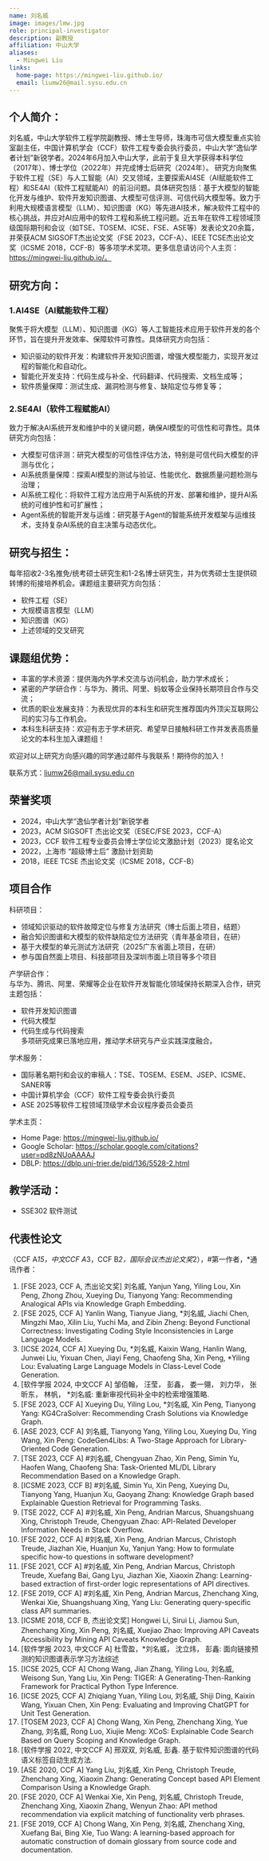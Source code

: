 ```yaml
---
name: 刘名威
image: images/lmw.jpg
role: principal-investigator
description: 副教授
affiliation: 中山大学
aliases:
  - Mingwei Liu
links:
  home-page: https://mingwei-liu.github.io/
  email: liumw26@mail.sysu.edu.cn
---
```


## 个人简介：
刘名威，中山大学软件工程学院副教授、博士生导师，珠海市可信大模型重点实验室副主任，中国计算机学会（CCF）软件工程专委会执行委员，中山大学“逸仙学者计划”新锐学者。2024年6月加入中山大学，此前于复旦大学获得本科学位（2017年）、博士学位（2022年）并完成博士后研究（2024年）。  研究方向聚焦于软件工程（SE）与人工智能（AI）交叉领域，主要探索AI4SE（AI赋能软件工程）和SE4AI（软件工程赋能AI）的前沿问题。具体研究包括：基于大模型的智能化开发与维护、软件开发知识图谱、大模型可信评测、可信代码大模型等。致力于利用大规模语言模型（LLM）、知识图谱（KG）等先进AI技术，解决软件工程中的核心挑战，并应对AI应用中的软件工程和系统工程问题。近五年在软件工程领域顶级国际期刊和会议（如TSE、TOSEM、ICSE、FSE、ASE等）发表论文20余篇，并荣获ACM SIGSOFT杰出论文奖（FSE 2023，CCF-A）、IEEE TCSE杰出论文奖（ICSME 2018，CCF-B）等多项学术奖项。更多信息请访问个人主页：https://mingwei-liu.github.io/。  
## 研究方向：
### 1.AI4SE（AI赋能软件工程）
聚焦于将大模型（LLM）、知识图谱（KG）等人工智能技术应用于软件开发的各个环节，旨在提升开发效率、保障软件可靠性。具体研究方向包括：
- 知识驱动的软件开发：构建软件开发知识图谱，增强大模型能力，实现开发过程的智能化和自动化。
- 智能化开发支持：代码生成与补全、代码翻译、代码搜索、文档生成等；
- 软件质量保障：测试生成、漏洞检测与修复、缺陷定位与修复等；
### 2.SE4AI（软件工程赋能AI）
致力于解决AI系统开发和维护中的关键问题，确保AI模型的可信性和可靠性。具体研究方向包括：  
- 大模型可信评测：研究大模型的可信性评估方法，特别是可信代码大模型的评测与优化；
- AI系统质量保障：探索AI模型的测试与验证、性能优化、数据质量问题检测与治理；
- AI系统工程化：将软件工程方法应用于AI系统的开发、部署和维护，提升AI系统的可维护性和可扩展性；
- Agent系统的智能开发与运维：研究基于Agent的智能系统开发框架与运维技术，支持复杂AI系统的自主决策与动态优化。
## 研究与招生：
每年招收2-3名推免/统考硕士研究生和1-2名博士研究生，并为优秀硕士生提供硕转博的衔接培养机会。课题组主要研究方向包括：
- 软件工程（SE）
- 大规模语言模型（LLM）
- 知识图谱（KG）
- 上述领域的交叉研究

## 课题组优势：
- 丰富的学术资源：提供海内外学术交流与访问机会，助力学术成长；
- 紧密的产学研合作：与华为、腾讯、阿里、蚂蚁等企业保持长期项目合作与交流；
- 优质的职业发展支持：为表现优异的本科生和研究生推荐国内外顶尖互联网公司的实习与工作机会。
- 本科生科研支持：欢迎有志于学术研究、希望早日接触科研工作并发表高质量论文的本科生加入课题组！  
 

欢迎对以上研究方向感兴趣的同学通过邮件与我联系！期待你的加入！  

联系方式：liumw26@mail.sysu.edu.cn  

## 荣誉奖项

- 2024，中山大学“逸仙学者计划”新锐学者
- 2023，ACM SIGSOFT 杰出论文奖（ESEC/FSE 2023，CCF-A）
- 2023，CCF 软件工程专业委员会博士学位论文激励计划（2023）提名论文
- 2022，上海市 “超级博士后” 激励计划资助
- 2018，IEEE TCSE 杰出论文奖（ICSME 2018，CCF-B）

## 项目合作

科研项目：  
- 领域知识驱动的软件故障定位与修复方法研究（博士后面上项目，结题）
- 融合知识图谱和大模型的软件缺陷定位方法研究（青年基金项目，在研）
- 基于大模型的单元测试方法研究（2025广东省面上项目，在研）
- 参与国自然面上项目、科技部项目及深圳市面上项目等多个项目  

产学研合作：  
与华为、腾讯、阿里、荣耀等企业在软件开发智能化领域保持长期深入合作，研究主题包括：
- 软件开发知识图谱
- 代码大模型
- 代码生成与代码搜索  
多项研究成果已落地应用，推动学术研究与产业实践深度融合。  

学术服务：  
- 国际著名期刊和会议的审稿人：TSE、TOSEM、ESEM、JSEP、ICSME、SANER等
- 中国计算机学会（CCF）软件工程专委会执行委员
- ASE 2025等软件工程领域顶级学术会议程序委员会委员  

学术主页：  
- Home Page: https://mingwei-liu.github.io/
- Google Scholar: https://scholar.google.com/citations?user=pd8zNUoAAAAJ
- DBLP: https://dblp.uni-trier.de/pid/136/5528-2.html

## 教学活动：
- SSE302 软件测试

## 代表性论文
（CCF A*15，中文CCF A*3，CCF B*2，国际会议杰出论文奖*2），#第一作者，*通讯作者：

1. [FSE 2023, CCF A, 杰出论文奖] 刘名威, Yanjun Yang, Yiling Lou, Xin Peng, Zhong Zhou, Xueying Du, Tianyong Yang: Recommending Analogical APIs via Knowledge Graph Embedding.
1. [FSE 2025, CCF A] Yanlin Wang, Tianyue Jiang, *刘名威, Jiachi Chen, Mingzhi Mao, Xilin Liu, Yuchi Ma, and Zibin Zheng: Beyond Functional Correctness: Investigating Coding Style Inconsistencies in Large Language Models.
1. [ICSE 2024, CCF A] Xueying Du, *刘名威, Kaixin Wang, Hanlin Wang, Junwei Liu, Yixuan Chen, Jiayi Feng, Chaofeng Sha, Xin Peng, *Yiling Lou: Evaluating Large Language Models in Class-Level Code Generation.
1. [软件学报 2024, 中文CCF A] 邹佰翰， 汪莹， 彭鑫， 娄一翎， 刘力华， 张昕东， 林帆， *刘名威: 重新审视代码补全中的检索增强策略.
1. [FSE 2023, CCF A] Xueying Du, Yiling Lou, *刘名威, Xin Peng, Tianyong Yang: KG4CraSolver: Recommending Crash Solutions via Knowledge Graph.
1. [ASE 2023, CCF A] 刘名威, Tianyong Yang, Yiling Lou, Xueying Du, Ying Wang, Xin Peng: CodeGen4Libs: A Two-Stage Approach for Library-Oriented Code Generation.
1. [TSE 2023, CCF A] #刘名威, Chengyuan Zhao, Xin Peng, Simin Yu, Haofen Wang, Chaofeng Sha: Task-Oriented ML/DL Library Recommendation Based on a Knowledge Graph.
1. [ICSME 2023, CCF B] #刘名威, Simin Yu, Xin Peng, Xueying Du, Tianyong Yang, Huanjun Xu, Gaoyang Zhang: Knowledge Graph based Explainable Question Retrieval for Programming Tasks. 
1. [TSE 2022, CCF A]  #刘名威, Xin Peng, Andrian Marcus, Shuangshuang Xing, Christoph Treude, Chengyuan Zhao: API-Related Developer Information Needs in Stack Overflow.
1. [FSE 2022, CCF A] #刘名威, Xin Peng, Andrian Marcus, Christoph Treude, Jiazhan Xie, Huanjun Xu, Yanjun Yang: How to formulate specific how-to questions in software development? 
1. [FSE 2021, CCF A] #刘名威, Xin Peng, Andrian Marcus, Christoph Treude, Xuefang Bai, Gang Lyu, Jiazhan Xie, Xiaoxin Zhang: Learning-based extraction of first-order logic representations of API directives. 
1. [FSE 2019, CCF A] #刘名威, Xin Peng, Andrian Marcus, Zhenchang Xing, Wenkai Xie, Shuangshuang Xing, Yang Liu: Generating query-specific class API summaries. 
1. [ICSME 2018, CCF B, 杰出论文奖] Hongwei Li, Sirui Li, Jiamou Sun, Zhenchang Xing, Xin Peng, 刘名威, Xuejiao Zhao: Improving API Caveats Accessibility by Mining API Caveats Knowledge Graph. 
1. [软件学报 2023, 中文CCF A] 杜雪盈，*刘名威， 沈立炜， 彭鑫: 面向链接预测的知识图谱表示学习方法综述
1. [ICSE 2025, CCF A] Chong Wang, Jian Zhang, Yiling Lou, 刘名威, Weisong Sun, Yang Liu, Xin Peng: TIGER: A Generating-Then-Ranking Framework for Practical Python Type Inference.
1. [ICSE 2025, CCF A] Zhiqiang Yuan, Yiling Lou, 刘名威, Shiji Ding, Kaixin Wang, Yixuan Chen, Xin Peng: Evaluating and Improving ChatGPT for Unit Test Generation.
1. [TOSEM 2023, CCF A]  Chong Wang, Xin Peng, Zhenchang Xing, Yue Zhang, 刘名威, Rong Luo, Xiujie Meng: XCoS: Explainable Code Search Based on Query Scoping and Knowledge Graph.
1. [软件学报 2022, 中文CCF A]  邢双双, 刘名威, 彭鑫. 基于软件知识图谱的代码语义标签自动生成方法.
1. [ASE 2020, CCF A]  Yang Liu, 刘名威, Xin Peng, Christoph Treude, Zhenchang Xing, Xiaoxin Zhang: Generating Concept based API Element Comparison Using a Knowledge Graph.
1. [FSE 2020, CCF A] Wenkai Xie, Xin Peng, 刘名威, Christoph Treude, Zhenchang Xing, Xiaoxin Zhang, Wenyun Zhao: API method recommendation via explicit matching of functionality verb phrases. 
1. [FSE 2019, CCF A] Chong Wang, Xin Peng, 刘名威, Zhenchang Xing, Xuefang Bai, Bing Xie, Tuo Wang: A learning-based approach for automatic construction of domain glossary from source code and documentation. 
